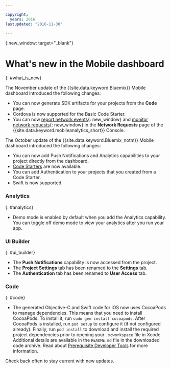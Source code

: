 ```yaml
---

copyright:
  years: 2016
lastupdated: "2016-11-30"

---
```

{:new_window: target="_blank"}

# What's new in the Mobile dashboard
{: #what_is_new}

The November update of the {{site.data.keyword.Bluemix}} Mobile dashboard introduced the following changes:

   * You can now generate SDK artifacts for your projects from the **Code** page.
   * Cordova is now supported for the Basic Code Starter.
   * You can now [report network events](/docs/services/mobileanalytics/sdk.html#network-requests){: new_window} and [monitor network requests](/docs/services/mobileanalytics/app-monitoring.html#monitor-network-requests){: new_window} in the **Network Requests** page of the {{site.data.keyword.mobileanalytics_short}} Console.

The October update of the {{site.data.keyword.Bluemix_notm}} Mobile dashboard introduced the following changes:

   * You can now add Push Notifications and Analytics capabilities to your project directly from the dashboard.
   * [Code Starters](starters.html#Code_Starter) are now available.
   * You can add Authentication to your projects that you created from a Code Starter.
   * Swift is now supported.


### Analytics
{: #analytics}

   * Demo mode is enabled by default when you add the Analytics capability. You can toggle off demo mode to view your analytics after you run your app.


### UI Builder
{: #ui_builder}

   * The **Push Notifications** capability is now accessed from the project.
   * The **Project Settings** tab has been renamed to the **Settings** tab.
   * The **Authentication** tab has been renamed to **User Access** tab.


### Code
{: #code}

   * The generated Objective-C and Swift code for iOS now uses CocoaPods to manage dependencies. This means that you need to install CocoaPods. To install it, run `sudo gem install cocoapods`. After CocoaPods is installed, run `pod setup` to configure it (if not configured already). Finally, run `pod install` to download and install the required project dependencies prior to opening your `.xcworkspace` file in Xcode. Additional details are available in the `README.md` file in the downloaded code archive. Read about [Prerequisite Developer Tools](get_code.html#prereq-dev-tools) for more information.

Check back often to stay current with new updates.
